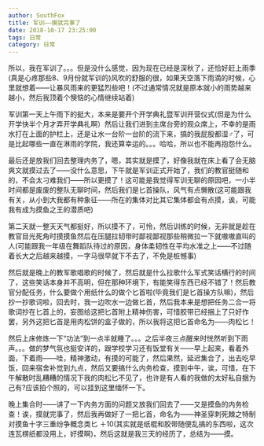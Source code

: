 ```yaml
---
author: SouthFox
title: 军训——摸就完事了
date: 2018-10-17 23:25:00
tags: 日常
category: 日常
---
```


所以，我在军训了。。。但是没什么感觉，因为现在已经是深秋了，还恰好赶上雨季(真是心疼那些8、9月份就军训的)风吹的舒服的很，如果天空落下雨滴的时候，心里就想着&mdash;&mdash;让暴风雨来的更猛烈些吧！(不过通常情况就是原本就小的雨势越来越小，然后我顶着个懊恼的心情继续站着)

<!--more-->

军训第一天上午雨下的挺大，本来是要开个开学典礼暨军训开营仪式(但是为什么开学快半个月才弄开学典礼啊）然后让我们进到主席台旁的观众席上，不幸的是雨水打在上面的护栏上，还是让水一台阶一台阶的流下来，搞的我屁股都湿♂了，可是比起哪些一直在淋雨的学院，我还算幸运的。。。哈哈，所以也不能再抱怨什么。

最后还是放我们回去整理内务了，嗯，其实就是摸了，好像我就在床上看了会无脑爽文就摸过去了&mdash;&mdash;没什么意思，下午就是军训正式开始了，我们的教官挺随和的，不会太刁难我们&mdash;&mdash;所以更摸了！这可能是我觉得军训无聊的原因吧，一小半时间都是废废的整队无聊时间，然后我们是匕首操队，风气有点懒散(这可能跟我有关，从小到大我都有种象征&mdash;&mdash;所在的集体对比其它集体都会有点摸，诶，可能我有成为摸鱼之王的潜质吧)



第二天就一整天天气都挺好，所以摸不了，可怜，然后训练的时候，无非就是趁在教官目光死角时摸摸鱼然后在压腿拉韧带时鄙视鄙视那些稍微拉一下就嗷嗷直叫的人(可能跟我一年级在舞蹈队待过的原因，身体柔韧性在平均水准之上&mdash;&mdash;不过随着长大之后越来越摸，一字马很早就下不去了，不免是桩憾事)

然后就是晚上的教军歌唱歌的时候了，然后就是什么拉歌什么军式笑话横行的时间了，这些笑话本身并不高明，但在那种环境下，有能笑得东西已经不错了！然后教官分配任务，什么要做个用纸什么的做个匕首啦(毕竟我们是匕首操方队嘛)，然后抄一抄歌词啦，回去时，我一边吹水一边做匕首，然后我本来是想把任务二合一将歌词抄在匕首上的，妄图给这把匕首附上精神伤害，可惜胶带已经捆上了只好作罢，另外这把匕首是用肉松饼的盒子做的，所以我将这把匕首命名为&mdash;&mdash;肉松匕！

然后上床修炼一下“功法”到一点半就睡了。。。之后半夜三点醒来时恍然听到下雨声。。。做的梦气氛也挺安详的，跟学校学习还有饭堂有关&mdash;&mdash;早上起来，看着外面，下着雨&mdash;&mdash;哇，精神激动，有摸的可能了，然后果然，延迟集合了，出去吃早饭，回来宿舍补觉到九点，然后又要搞什么内务检查，摸到中午，诶，可惜，在下午解散时乱糟糟的情况下我的肉松匕不见了，也许是有人看的我做的太好私自据为己有?应该拍个照的，可以挂到这里缅怀一下。

晚上集合时&mdash;&mdash;讲了一下内务方面的问题又放我们回去了&mdash;&mdash;又是摸鱼的内务检查！诶，摸就完事了，然后我再做好了一把匕首，命名为&mdash;&mdash;神圣穿刺死棘之特制对摸鱼十字三重纷争概念类匕 ＋10(其实就是纸棍和胶带随便乱搞的东西啦，这次连瓦楞纸都没用上，好摸啊)，然后这就是我三天的经历了，总结为&mdash;&mdash;摸。

